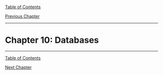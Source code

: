 [Table of Contents](_toc.md)

[Previous Chapter](ch9.md)

---

# Chapter 10: Databases #


---
[Table of Contents](_toc.md)

[Next Chapter](ch11.md)
